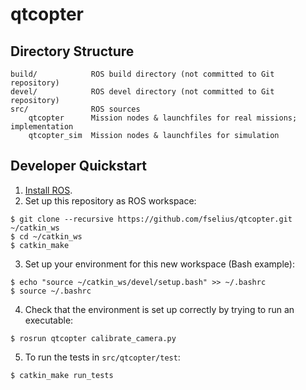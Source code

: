 # qtcopter

## Directory Structure

    build/            ROS build directory (not committed to Git repository)
    devel/            ROS devel directory (not committed to Git repository)
    src/              ROS sources
        qtcopter      Mission nodes & launchfiles for real missions; implementation
        qtcopter_sim  Mission nodes & launchfiles for simulation

## Developer Quickstart

1. [Install ROS][install-ros].
2. Set up this repository as ROS workspace:

  ```
  $ git clone --recursive https://github.com/fselius/qtcopter.git ~/catkin_ws
  $ cd ~/catkin_ws
  $ catkin_make
  ```

3. Set up your environment for this new workspace (Bash example):

  ```
  $ echo "source ~/catkin_ws/devel/setup.bash" >> ~/.bashrc
  $ source ~/.bashrc
  ```
4. Check that the environment is set up correctly by trying to run an executable:

  ```
  $ rosrun qtcopter calibrate_camera.py
  ```
5. To run the tests in `src/qtcopter/test`:

  ```
  $ catkin_make run_tests
  ```


[install-ros]: http://wiki.ros.org/indigo/Installation/Ubuntu
